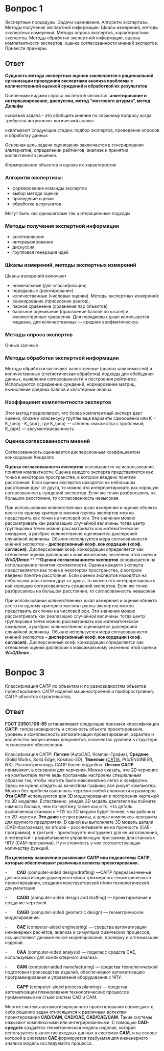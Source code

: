 # Вопрос 1 
Экспертные процедуры. Задачи оценивания. Алгоритм экспертизы. Методы получения экспертной информации. Шкалы измерений, методы экспертных измерений. Методы опроса экспертов, характеристики экспертов. Методы обработки экспертной информации, оценка компетентности экспертов, оценка согласованности мнений экспертов. Привести примеры.

## Ответ 

**Сущность метода экспертных оценок заключается в рациональной организации проведения экспертами анализа проблемы с количественной оценкой суждений и обработкой их результатов**

Основными видами опроса экспертов являются: **анкетирование и интервьюирование, дискуссии, метод “мозгового штурма”, метод Дельфы**

основная задача - это обобщить мнение по сложному вопросу 
когда требуется интуитивно-логический анализ 

охватывают следующие стадии: подбор экспертов, проведение опросов и обработку данных

Основная цель задачи оценивания заключается в генерировании альтернатив, определении рейтингов, анализе и принятии коллективного решения. 

Формирование объектов 
и оценка их характеристик 

### Алгоритм экспертизы:
- формирование команды экспертов
- выбор метода оценки 
- проведение оценки 
- обработка результатов 

Могут быть как одношаговые так и итерационные подходы 

### Методы получения экспертной информации 
- анкетирование 
- интервьюирование 
- дискуссия 
- групповая генерация идей

### Шкалы измерений, методы экспертных измерений
Шкалы измерений включают
- номинальные (для классификации)
- порядковые (ранжирование)
- количественные (числовые оценки).
Методы экспертных измерений: 
- ранжирование (присвоение рангов),
- парное сравнение (сравнение пар объектов)
- балльное оценивание (присвоение баллов по шкале) и множественные сравнения. 
Для порядковых шкал используется медиана, для количественных — среднее арифметическое.

### Методы опроса экспертов 
Очные 
заочные 

### Методы обработки экспертной информации 
Методы обработки включают качественные (анализ зависимостей) и количественные (статистическая обработка) подходы для обобщения данных, выявления согласованности и построения рейтингов. Используются осреднение суждений, нормирование матриц, вычисление средних баллов и кластерный анализ.

### Коэффициент компетентности экспертов
Этот метод предполагает, что более компетентный эксперт дает оценки, ближе к консенсусу группы
еще варианты 
самооценки или K = K_{зна} · K_{арг}, где K_{зна} — степень знакомства с проблемой, K_{арг} — аргументированность

### Оценка согласованности мнений 

Согласованность оценивается дисперсионным коэффициентом конкордации Кендалла

**Оценка согласованности экспертов** основывается на использование понятия компактности. Оценка каждого эксперта представляется как точка в некотором пространстве, в котором введено понятие расстояния. Если оценки экспертов находятся на небольшом расстоянии друг от друга, то можно это интерпретировать как хорошую согласованность суждений экспертов. Если же точки разбросались на большом расстоянии, то согласованность невысокая.

При использовании количественных шкал измерения и оценке объекта всего по одному критерию мнения группы экспертов можно представить как точки на числовой оси. Эти значения можно рассматривать как реализацию случайной величины. тогда центр группировки точек можно рассматривать как математическое ожидание, а разброс количественно оценивается дисперсией случайной величины. Обычно используется мера согласованности мнений экспертов – **дисперсионный коэф. конкордации (**коэф. согласия**).** Дисперсионный коэф. конкордации определяется как отношение оценки дисперсии к максимальному значению этой оценки: **_W_****_=_****_D_****_/_****_Dmax_** **_._****Оценка согласованности экспертов** основывается на использование понятия компактности. Оценка каждого эксперта представляется как точка в некотором пространстве, в котором введено понятие расстояния. Если оценки экспертов находятся на небольшом расстоянии друг от друга, то можно это интерпретировать как хорошую согласованность суждений экспертов. Если же точки разбросались на большом расстоянии, то согласованность невысокая.

При использовании количественных шкал измерения и оценке объекта всего по одному критерию мнения группы экспертов можно представить как точки на числовой оси. Эти значения можно рассматривать как реализацию случайной величины. тогда центр группировки точек можно рассматривать как математическое ожидание, а разброс количественно оценивается дисперсией случайной величины. Обычно используется мера согласованности мнений экспертов – **дисперсионный коэф. конкордации (**коэф. согласия**).** Дисперсионный коэф. конкордации определяется как отношение оценки дисперсии к максимальному значению этой оценки: **_W_****_=_****_D_****_/_****_Dmax_** **_._**

# Вопрос 3 
Классификация САПР по объектам и по разновидностям объектов проектирования: САПР изделий машиностроения и приборостроения, САПР объектов строительства,
## Ответ 
**ГОСТ 23501.108-85** устанавливает следующие признаки классификации **САПР**: тип/разновидность и сложность объекта проектирования, уровень и комплексность автоматизации проектирования, характер и количество выпускаемых документов, количество уровней в структуре технического обеспечения.

Классификация САПР: **Легкие** (AutoCAD, Компас-График), **Средние** (Solid Works, Solid Edge, Компас-3D), **Тяжелые** ([CATIA](http://bourabai.ru/cm/catia.htm), Pro/ENGINEER, NX). Рассмотрим виды САПР более подробно. **Легкие САПР** применяют, в основном для черчения. Можно сказать, что 2D черчение на компьютере легче ведь программы настроены специальным образом так, чтобы чертить было максимально легко и комфортно. Здесь не нужно следить за качеством графики, все рисует компьютер. Можно без проблем выполнять чертежи любой сложности и размеров. **Эти САПР** используются для 3D моделирования и построения чертежей по 3D моделям. Естественно, увидев 3D модель двигателя вы поймете намного больше, чем по чертежу также как и то, что деталь выполненная станком с ЧПУ по 3D модели будет точнее, чем рабочим по 2D чертежу. **Это даже** не программы, а целые комплексы программ для крупного предприятия. В одной вы выполняете 3D модель детали (CAD-программа), во второй - рассчитываете ее на прочность (CAE-программа), в третьей - проектируете инструмент для ее изготовления, в четвертой - разрабатываете управляющую программу для станков с ЧПУ (CAM-программа). Ну и стоимость у них соответствующая количеству функций.

**По целевому назначению различают САПР или подсистемы САПР, которые обеспечивают различные аспекты проектирования.**

-        **CAD** (computer-aided design/drafting) —САПР предназначенные для автоматизации двумерного и/или трехмерного геометрического проектирования, создания конструкторской и/или технологической документации.

-        **CADD** (computer-aided design and drafting) — проектирование и создание чертежей.

-        **CAGD** (computer-aided geometric design) — геометрическое моделирование.

-        **CAE** (computer-aided engineering) — средства автоматизации инженерных расчётов, анализа и симуляции физических процессов, осуществляют динамическое моделирование, проверку и оптимизацию изделий.

-        **CAA** (computer-aided analysis) — подкласс средств CAE, используемых для компьютерного анализа.

-        **CAM** (computer-aided manufacturing) — средства технологической подготовки производства изделий, обеспечивают автоматизацию программирования и управления оборудования с ЧПУ.

-        **CAPP** (computer-aided process planning) — средства автоматизации планирования технологических процессов применяемые на стыке систем CAD и CAM.

Многие системы автоматизированного проектирования совмещают в себе решение задач относящихся к различным аспектам проектирования **CAD/CAM, CAD/CAE, CAD/CAE/CAM**. Такие системы называют комплексными или интегрированными. С помощью **CAD-средств** создаётся геометрическая модель изделия, которая используется в качестве входных данных в системах **CAM**, и на основе которой в системах **CAE** формируется требуемая для инженерного анализа модель исследуемого процесса.